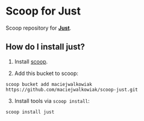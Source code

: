 # Scoop for Just

Scoop repository for **[Just](https://just.maciejwalkowiak.com/)**.

## How do I install just?

1. Install [scoop](https://github.com/lukesampson/scoop).

2. Add this bucket to scoop:

```
scoop bucket add maciejwalkowiak https://github.com/maciejwalkowiak/scoop-just.git
```

3. Install tools via `scoop install`:

```
scoop install just
```
